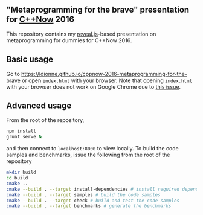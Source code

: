 ## "Metaprogramming for the brave" presentation for [C++Now][] 2016

This repository contains my [reveal.js][]-based presentation on metaprogramming
for dummies for C++Now 2016.

## Basic usage
Go to https://ldionne.github.io/cppnow-2016-metaprogramming-for-the-brave or
open `index.html` with your browser. Note that opening `index.html` with your
browser does not work on Google Chrome due to [this issue][chrome].

## Advanced usage
From the root of the repository,
```sh
npm install
grunt serve &
```

and then connect to `localhost:8000` to view locally. To build the code samples
and benchmarks, issue the following from the root of the repository

```sh
mkdir build
cd build
cmake ..
cmake --build . --target install-dependencies # install required dependencies
cmake --build . --target samples # build the code samples
cmake --build . --target check # build and test the code samples
cmake --build . --target benchmarks # generate the benchmarks
```

<!-- Links -->
[C++Now]: http://cppnow.org
[reveal.js]: https://github.com/hakimel/reveal.js
[chrome]: http://stackoverflow.com/q/4819060/627587
